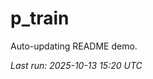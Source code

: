 # p_train

Auto-updating README demo.

<!--START_SECTION:status-->
_Last run: 2025-10-13 15:20 UTC_
<!--END_SECTION:status-->















































































































































































































































































































































































































































































































































































































































































































































































































































































































































































































































































































































































































































































